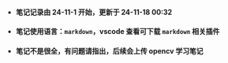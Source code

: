 - #### 笔记记录由 24-11-1 开始，更新于 24-11-18 00:32
- #### 笔记使用语言：`markdown`，vscode 查看可下载 `markdown` 相关插件
- #### 笔记不是很全，有问题请指出，后续会上传 opencv 学习笔记